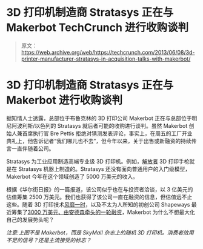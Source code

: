 # 3D 打印机制造商 Stratasys 正在与 Makerbot TechCrunch 进行收购谈判

> 原文：<https://web.archive.org/web/https://techcrunch.com/2013/06/08/3d-printer-manufacturer-stratasys-in-acquisition-talks-with-makerbot/>

# 3D 打印机制造商 Stratasys 正在与 Makerbot 进行收购谈判

据知情人士透露，总部位于布鲁克林的 3D 打印公司 Makerbot 正在与总部位于明尼阿波利斯/以色列的 Stratasys 就后者可能的收购进行谈判。虽然 Makerbot 创始人兼首席执行官 Bre Pettis 拒绝对猜测发表评论，事实上，在周五的工厂开业典礼上，他告诉记者“我们哪儿也不去”，但今年以来，关于出售或新融资的持续传言一直伴随着公司。

Stratasys 为工业应用制造高端专业级 3D 打印机。例如，[解放者](https://web.archive.org/web/20221205174450/https://beta.techcrunch.com/tag/Liberator) 3D 打印手枪就是在 Stratasys 机器上制造的。Stratasys 还没有面向普通用户的入门级模型，Makerbot 今年在这个领域创造了 5000 万美元的收入。

根据《华尔街日报》的一篇报道，该公司似乎也在与投资者洽谈，以 3 亿美元的估值筹集 2500 万美元。我们也获得了该公司一直在融资的信息，但估值远不止这些。随着 3D 打印技术[风靡一时](https://web.archive.org/web/20221205174450/http://www.techmeme.com/130608/p6#a130608p6)，以及不太为人所知的初创公司 Shapeways 最近筹集了[3000 万美元、由安德森牵头的一轮融资](https://web.archive.org/web/20221205174450/https://beta.techcrunch.com/2013/04/23/3d-printing-company-shapeways-raises-30-million-c-round-led-by-andreessen-horowitz/)，Makerbot 为什么不想最大化自己的发展势头呢？

*注意:上图不是 Makerbot，而是 SkyMall 杂志上的随机 3D 打印机。消费者效用不足的信号？还是主流接受的标志？*